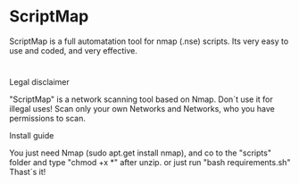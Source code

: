# ScriptMap
ScriptMap is a full automatation tool for nmap (.nse) scripts. Its very easy to use and coded, and very effective.
#
#
#
#
Legal disclaimer

"ScriptMap" is a network scanning tool based on Nmap.
Don´t use it for illegal uses!
Scan only your own Networks and Networks, who you have permissions to scan.


Install guide

You just need Nmap (sudo apt.get install nmap),
and co to the "scripts" folder and type "chmod +x *" after unzip.
or just run "bash requirements.sh"
Thast´s it!

